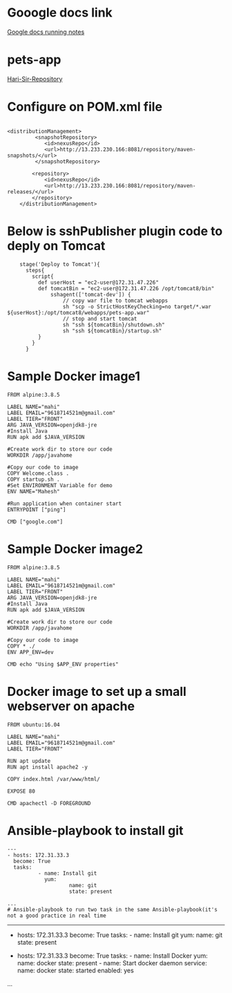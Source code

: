 # Gooogle docs link

[Google docs running notes](https://docs.google.com/document/d/12pLDe3ONtasPd5FL_RJQZAMqDFDVUUVZBtPOdh6D3I0/edit)

# pets-app
[Hari-Sir-Repository](https://github.com/javahometech/pets-app)

# Configure on POM.xml file
```

<distributionManagement>
		 <snapshotRepository>
		    <id>nexusRepo</id>
		    <url>http://13.233.230.166:8081/repository/maven-snapshots/</url>
		 </snapshotRepository>
		
		<repository>
		    <id>nexusRepo</id>
		    <url>http://13.233.230.166:8081/repository/maven-releases/</url>
		</repository>
  	</distributionManagement>
```
# Below is sshPublisher plugin code to deply on Tomcat

```
    stage('Deploy to Tomcat'){
      steps{
        script{
          def userHost = "ec2-user@172.31.47.226"
          def tomcatBin = "ec2-user@172.31.47.226 /opt/tomcat8/bin"
	   		  sshagent(['tomcat-dev']) {
                  // copy war file to tomcat webapps
                  sh "scp -o StrictHostKeyChecking=no target/*.war ${userHost}:/opt/tomcat8/webapps/pets-app.war"
                  // stop and start tomcat
                  sh "ssh ${tomcatBin}/shutdown.sh"
                  sh "ssh ${tomcatBin}/startup.sh"
          }
        }
      }
```
# Sample Docker image1
```
FROM alpine:3.8.5

LABEL NAME="mahi"
LABEL EMAIL="9618714521m@gmail.com"
LABEL TIER="FRONT"
ARG JAVA_VERSION=openjdk8-jre
#Install Java
RUN apk add $JAVA_VERSION

#Create work dir to store our code
WORKDIR /app/javahome

#Copy our code to image
COPY Welcome.class .
COPY startup.sh .
#Set ENVIRONMENT Variable for demo
ENV NAME="Mahesh"

#Run application when container start
ENTRYPOINT ["ping"]

CMD ["google.com"]

```
# Sample Docker image2

```
FROM alpine:3.8.5

LABEL NAME="mahi"
LABEL EMAIL="9618714521m@gmail.com"
LABEL TIER="FRONT"
ARG JAVA_VERSION=openjdk8-jre
#Install Java
RUN apk add $JAVA_VERSION

#Create work dir to store our code
WORKDIR /app/javahome

#Copy our code to image
COPY * ./
ENV APP_ENV=dev

CMD echo "Using $APP_ENV properties"

```
# Docker image to set up a small webserver on apache
```
FROM ubuntu:16.04

LABEL NAME="mahi"
LABEL EMAIL="9618714521m@gmail.com"
LABEL TIER="FRONT"

RUN apt update
RUN apt install apache2 -y

COPY index.html /var/www/html/

EXPOSE 80

CMD apachectl -D FOREGROUND

```
# Ansible-playbook to install git
```
---
- hosts: 172.31.33.3
  become: True
  tasks:
          - name: Install git
            yum:
                    name: git
                    state: present

...
# Ansible-playbook to run two task in the same Ansible-playbook(it's not a good practice in real time
```
---
- hosts: 172.31.33.3
  become: True
  tasks:
          - name: Install git
            yum:
                    name: git
                    state: present

- hosts: 172.31.33.3
  become: True
  tasks:
          - name: Install Docker
            yum:
                    name: docker
                    state: present
          - name: Start docker daemon
            service:
                    name: docker
                    state: started
                    enabled: yes



...

```

```
